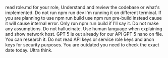 read role.md for your role, Understand and review the codebase or what's implemented. Do not run npm run dev I'm running it on different terminal. If you are planning to use npm run build use npm run pre-build instead cause it will cause internal error. Only run npm run build if I'll say it. Do not make any assumptions. Do not hallucinate. Use human language when explaining and show network host. GPT 5 is out already for our API GPT 5 nano on file. You can research it. Do not read API keys or service role keys and anon keys for security purposes. You are outdated you need to check the exact date today. Ultra think.